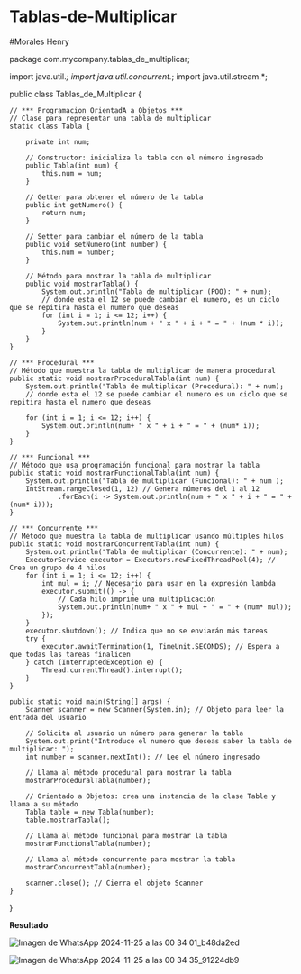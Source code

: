 # Tablas-de-Multiplicar

#Morales Henry

package com.mycompany.tablas_de_multiplicar;

import java.util.*;
import java.util.concurrent.*;
import java.util.stream.*;

public class Tablas_de_Multiplicar {

    // *** Programacion OrientadA a Objetos ***
    // Clase para representar una tabla de multiplicar
    static class Tabla {

        private int num;

        // Constructor: inicializa la tabla con el número ingresado
        public Tabla(int num) {
            this.num = num;
        }

        // Getter para obtener el número de la tabla
        public int getNumero() {
            return num;
        }

        // Setter para cambiar el número de la tabla
        public void setNumero(int number) {
            this.num = number;
        }

        // Método para mostrar la tabla de multiplicar
        public void mostrarTabla() {
            System.out.println("Tabla de multiplicar (POO): " + num);
            // donde esta el 12 se puede cambiar el numero, es un ciclo que se repitira hasta el numero que deseas
            for (int i = 1; i <= 12; i++) {
                System.out.println(num + " x " + i + " = " + (num * i));
            }
        }
    }

    // *** Procedural ***
    // Método que muestra la tabla de multiplicar de manera procedural
    public static void mostrarProceduralTabla(int num) {
        System.out.println("Tabla de multiplicar (Procedural): " + num);
        // donde esta el 12 se puede cambiar el numero es un ciclo que se repitira hasta el numero que deseas

        for (int i = 1; i <= 12; i++) {
            System.out.println(num+ " x " + i + " = " + (num* i));
        }
    }

    // *** Funcional ***
    // Método que usa programación funcional para mostrar la tabla
    public static void mostrarFunctionalTabla(int num) {
        System.out.println("Tabla de multiplicar (Funcional): " + num );
        IntStream.rangeClosed(1, 12) // Genera números del 1 al 12
                .forEach(i -> System.out.println(num + " x " + i + " = " + (num* i)));
    }

    // *** Concurrente ***
    // Método que muestra la tabla de multiplicar usando múltiples hilos
    public static void mostrarConcurrentTabla(int num) {
        System.out.println("Tabla de multiplicar (Concurrente): " + num);
        ExecutorService executor = Executors.newFixedThreadPool(4); // Crea un grupo de 4 hilos 
        for (int i = 1; i <= 12; i++) {
            int mul = i; // Necesario para usar en la expresión lambda
            executor.submit(() -> {
                // Cada hilo imprime una multiplicación
                System.out.println(num+ " x " + mul + " = " + (num* mul));
            });
        }
        executor.shutdown(); // Indica que no se enviarán más tareas
        try {
            executor.awaitTermination(1, TimeUnit.SECONDS); // Espera a que todas las tareas finalicen
        } catch (InterruptedException e) {
            Thread.currentThread().interrupt();
        }
    }

    public static void main(String[] args) {
        Scanner scanner = new Scanner(System.in); // Objeto para leer la entrada del usuario

        // Solicita al usuario un número para generar la tabla
        System.out.print("Introduce el numero que deseas saber la tabla de multiplicar: ");
        int number = scanner.nextInt(); // Lee el número ingresado

        // Llama al método procedural para mostrar la tabla
        mostrarProceduralTabla(number);

        // Orientado a Objetos: crea una instancia de la clase Table y llama a su método
        Tabla table = new Tabla(number);
        table.mostrarTabla();

        // Llama al método funcional para mostrar la tabla
        mostrarFunctionalTabla(number);

        // Llama al método concurrente para mostrar la tabla
        mostrarConcurrentTabla(number);

        scanner.close(); // Cierra el objeto Scanner
    }
}

**Resultado**

![Imagen de WhatsApp 2024-11-25 a las 00 34 01_b48da2ed](https://github.com/user-attachments/assets/c1494bce-e7a7-419d-84e4-450ffb59d41a)

![Imagen de WhatsApp 2024-11-25 a las 00 34 35_91224db9](https://github.com/user-attachments/assets/0874d62a-4e2b-47b0-a3f3-5c1ab87f144c)










